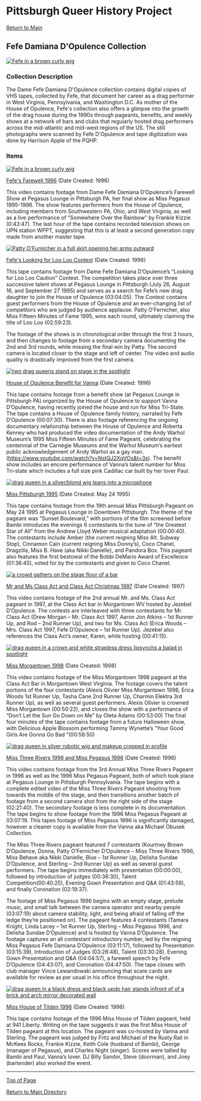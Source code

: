 # Pittsburgh Queer History Project

[Return to Main](https://github.com/happle-happle/pqhp-digital-archive/tree/main)

## Fefe Damiana D'Opulence Collection

[![Fefe in a brown curly wig](/collections/Fefe-Collection/image-files/farewellthumb.png)](https://github.com/happle-happle/pqhp-digital-archive/blob/main/collections/Fefe-Collection/Fefe-Description.md)

### Collection Description
The Dame Fefe Damiana D'Opulence collection contains digital copies of VHS tapes, collected by Fefe, that document her career as a drag performer in West Virginia, Pennsylvania, and Washington D.C. As mother of the House of Opulence, Fefe's collection also offers a glimpse into the growth of the drag house during the 1990s through pageants, benefits, and weekly shows at a network of bars and clubs that regularly hosted drag performers across the mid-atlantic and mid-west regions of the US. The still photographs were scanned by Fefe D'Opulence and tape digitization was done by Harrison Apple of the PQHP.

### Items

[![Fefe in a brown curly wig](/collections/Fefe-Collection/image-files/farewellthumb.png)](https://vimeo.com/277889247)

[Fefe's Farewell 1996](https://vimeo.com/277889247)
(Date Created: 1996)

This video contains footage from Dame Fefe Damiana D’Opulence’s Farewell Show at Pegasus Lounge in Pittsburgh PA, her final show as Miss Pegasus 1995-1996. The show features performers from the House of Opulence, including members from Southwestern PA, Ohio, and West Virginia, as well as a live performance of “Somewhere Over the Rainbow” by Frankie Kizzie (0:43:47). The last hour of the tape contains recorded television shows on UPN station WPPT, suggesting that this is at least a second generation copy made from another master tape.

[![Patty O'Furnicher in a full skirt opening her arms outward](/collections/Fefe-Collection/image-files/looloothumb.png)](https://vimeo.com/277281206)

[Fefe's Looking for Loo Loo Contest](https://vimeo.com/277281206)
(Date Created: 1996)

This tape contains footage from Dame Fefe Damiana D’Opulence’s “Looking for Loo Loo Caution” Contest. The competition takes place over three successive talent shows at Pegasus Lounge in Pittsburgh (July 26, August 16, and September 27 1995) and serves as a search for Fefe’s new drag daughter to join the House of Opulence (03:04:05). The Contest contains guest performers from the House of Opulence and an ever-changing list of competitors who are judged by audience applause. Patty O’Fernicher, also Miss Fifteen Minutes of Fame 1995, wins each round, ultimately claiming the title of Loo Loo (02:59:23).


The footage of the shows is in chronological order through the first 3 hours, and then changes to footage from a secondary camera documenting the 2nd and 3rd rounds, while missing the final win by Patty. The second camera is located closer to the stage and left of center. The video and audio quality is drastically improved from the first camera.

[![two drag queens stand on stage in the spotlight](/collections/Fefe-Collection/image-files/benefitvannathumb.png)](https://vimeo.com/276487811)

[House of Opulence Benefit for Vanna](https://vimeo.com/276487811)
(Date Created: 1996)

This tape contains footage from a benefit show (at Pegasus Lounge in Pittsburgh PA) organized by the House of Opulence to support Vanna D’Opulence, having recently joined the house and run for Miss Tri-State. The tape contains a House of Opulence family history, narrated by Fefe D’Opulence (00:07:30). There is also footage referencing the ongoing documentary relationship between the House of Opulence and Roberta Kenney who had produced the video documentation of the Andy Warhol Museum’s 1995 Miss Fifteen Minutes of Fame Pageant, celebrating the centennial of the Carnegie Museums and the Warhol Museum’s earliest public acknowledgement of Andy Warhol as a gay man. (https://www.youtube.com/watch?v=NstQJ2XqVOs&t=3s). The benefit show includes an encore performance of Vanna’s talent number for Miss Tri-state which includes a full size pink Cadillac car built by her lover Paul.

[![drag queen in a silver/blond wig leans into a microphone](/collections/Fefe-Collection/image-files/mspgh95thumb.png)](https://vimeo.com/276488681)

[Miss Pittsburgh 1995](https://vimeo.com/276488681)
(Date Created: May 24 1995)

This tape contains footage from the 19th annual Miss Pittsburgh Pageant on May 24 1995 at Pegasus Lounge in Downtown Pittsburgh. The theme of the pageant was “Sunset Boulevard,” with portions of the film screened before Bambi introduces the evenings 6 contestants to the tune of “the Greatest Star of All” from the Andrew Lloyd Weber musical adaptation (00:00:40). The contestants include Amber (the current reigning Miss Alt. Subway Stop), Cinnamon Cain (current reigning Miss Donny’s), Coco Chanel, Dragzilla, Miss B. Have (aka Nikki Danielle), and Pandora Box. This pageant also features the first bestowal of the Bobbi DeMario Award of Excellence (01:36:45), voted for by the contestants and given to Coco Chanel.

[![a crowd gathers on the stage floor of a bar](/collections/Fefe-Collection/image-files/classactthumb.png)](https://vimeo.com/278924372)

[Mr and Ms Class Act and Class Act Christmas 1997](https://vimeo.com/278924372)
(Date Created: 1997)

This video contains footage of the 2nd annual Mr. and Ms. Class Act pageant in 1997, at the Class Act bar in Morgantown WV hosted by Jezebel D’Opulence. The contests are interleaved with three contestants for Mr. Class Act (Drew Morgan – Mr. Class Act 1997, Aaron Jon Atkins – 1st Runner Up, and Rod – 2nd Runner Up), and two for Ms. Class Act (Erica Woods – Mrs. Class Act 1997, Fefe D’Opulence – 1st Runner Up). Jezebel also references the Class Act’s owner, Karen, while hosting (00:41:15).

[![drag queen in a crown and white strapless dress lipsynchs a balad in spotlight](/collections/Fefe-Collection/image-files/morgantownthumb.png)](https://vimeo.com/276488166)

[Miss Morgantown 1998](https://vimeo.com/276488166)
(Date Created: 1998)

This video contains footage of the Miss Morgantown 1998 pageant at the Class Act Bar in Morgantown West Virginia. The footage covers the talent portions of the four contestants (Alexis Olivier Miss Morgantown 1998, Erica Woods 1st Runner Up, Tasha Cane 2nd Runner Up, Charmin Elektra 3rd Runner Up), as well as several guest performers. Alexis Olivier is crowned Miss Morgantown (00:50:22), and closes the show with a performance of “Don’t Let the Sun Go Down on Me” by Oleta Adams (00:53:00) The final four minutes of the tape contains footage from a future Halloween show, with Delicious Apple Blossom performing Tammy Wynette’s “Your Good Girls Are Gonna Go Bad “(00:58:50)

[![drag queen in silver robotic wig and makeup cropped in profile](/collections/Fefe-Collection/image-files/3riversthumb.png)](https://vimeo.com/277281804)

[Miss Three Rivers 1996 and Miss Pegasus 1996](https://vimeo.com/277281804)
(Date Created: 1996)

This video contains footage from the 3rd Annual Miss Three Rivers Pageant in 1996 as well as the 1996 Miss Pegasus Pageant, both of which took place at Pegasus Lounge in Pittsburgh Pennsylvania. The tape begins with a complete edited video of the Miss Three Rivers Pageant shooting from towards the middle of the stage, and then transitions another batch of footage from a second camera shot from the right side of the stage (02:21:40). The secondary footage is less complete in its documentation. The tape begins to show footage from the 1996 Miss Pegasus Pageant at 03:07:19. This tapes footage of Miss Pegasus 1996 is significantly damaged, however a cleaner copy is available from the Vanna aka Michael Obusek Collection.


The Miss Three Rivers pageant featured 7 contestants (Kourtney Brown D’Opulence, Donna, Patty O’Fernicher D’Opulence – Miss Three Rivers 1996, Miss Behave aka Nikki Danielle, Blue – 1st Runner Up, Delisha Sundae D’Opulence, and Sterling – 2nd Runner Up) as well as several guest performers. The tape begins immediately with presentation (00:00:00), followed by introduction of judges (00:36:30), Talent Competition(00:40:25), Evening Gown Presentation and Q&A (01:43:59), and finally Coronation (02:19:37).


The footage of Miss Pegasus 1996 begins with an empty stage, prelude music, and small talk between the camera operator and nearby people (03:07:19) about camera stability, light, and being afraid of falling off the ledge they’re positioned on). The pageant features 4 contestants (Tamara Knight, Linda Lacey – 1st Runner Up, Sterling – Miss Pegasus 1996, and Delisha Sundae D’Opulence) and is hosted by Vanna D’Opulence. The footage captures an all contestant introductory number, led by the reigning Miss Pegasus Fefe Damiana D’Opulence (03:11:17), followed by Presentation (03:15:39), Introduction of Judges (03:28:48), Talent (03:30:28), Evening Gown Presentation and Q&A (04:04:57), a farewell speech by Fefe D’Opulence (04:43:07), and Coronation (04:47:50). The tape closes with club manager Vince Lewandowski announcing that scare cards are available for review as per usual in his office throughout the night.

[![drag queen in a black dress and black updo hair stands infront of of a brick and arch mirror decorated wall](/collections/Fefe-Collection/image-files/hotthumb.png)](https://vimeo.com/277901236)

[Miss House of Tilden 1996](https://vimeo.com/277901236)
(Date Created: 1996)

This tape contains footage of the 1996 Miss House of Tilden pageant, held at 941 Liberty. Writing on the tape suggests it was the first Miss House of Tilden pageant at this location. The pageant was co-hosted by Vanna and Sterling. The pageant was judged by Fritz and Michael of the Rusty Rail in McKees Rocks, Frankie Kizzie, Keith Cole (husband of Bambi), George (manager of Pegasus), and Charles Night (singer). Scores were tallied by Bambi and Paul, Vanna’s lover. DJ Billy Sandor, Steve (doorman), and Joey (bartender) also worked the event.

---

[Top of Page](#pittsburgh-queer-history-project)

[Return to Main Directory](https://github.com/happle-happle/pqhp-digital-archive/tree/main)
